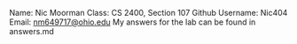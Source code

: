 Name: Nic Moorman
Class: CS 2400, Section 107
Github Username: Nic404
Email: nm649717@ohio.edu
My answers for the lab can be found in answers.md
